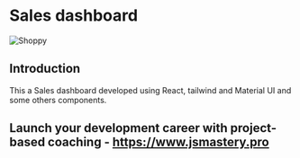 # Sales dashboard
![Shoppy](https://i.ibb.co/W6g39w3/image.png)

## Introduction
This a Sales dashboard developed using React, tailwind and Material UI and some others components.

## Launch your development career with project-based coaching - https://www.jsmastery.pro
